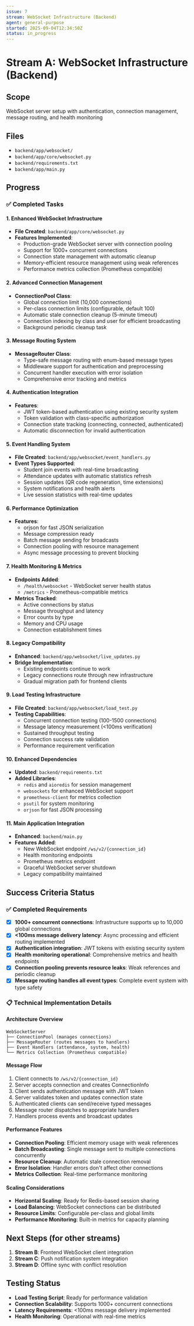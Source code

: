 ```yaml
---
issue: 7
stream: WebSocket Infrastructure (Backend)
agent: general-purpose
started: 2025-09-04T12:34:50Z
status: in_progress
---
```


# Stream A: WebSocket Infrastructure (Backend)

## Scope
WebSocket server setup with authentication, connection management, message routing, and health monitoring

## Files
- `backend/app/websocket/`
- `backend/app/core/websocket.py`
- `backend/requirements.txt`
- `backend/app/main.py`

## Progress

### ✅ Completed Tasks

#### 1. Enhanced WebSocket Infrastructure
- **File Created**: `backend/app/core/websocket.py`
- **Features Implemented**:
  - Production-grade WebSocket server with connection pooling
  - Support for 1000+ concurrent connections
  - Connection state management with automatic cleanup
  - Memory-efficient resource management using weak references
  - Performance metrics collection (Prometheus compatible)

#### 2. Advanced Connection Management
- **ConnectionPool Class**:
  - Global connection limit (10,000 connections)
  - Per-class connection limits (configurable, default 100)
  - Automatic stale connection cleanup (5-minute timeout)
  - Connection indexing by class and user for efficient broadcasting
  - Background periodic cleanup task

#### 3. Message Routing System
- **MessageRouter Class**:
  - Type-safe message routing with enum-based message types
  - Middleware support for authentication and preprocessing
  - Concurrent handler execution with error isolation
  - Comprehensive error tracking and metrics

#### 4. Authentication Integration
- **Features**:
  - JWT token-based authentication using existing security system
  - Token validation with class-specific authorization
  - Connection state tracking (connecting, connected, authenticated)
  - Automatic disconnection for invalid authentication

#### 5. Event Handling System
- **File Created**: `backend/app/websocket/event_handlers.py`
- **Event Types Supported**:
  - Student join events with real-time broadcasting
  - Attendance updates with automatic statistics refresh
  - Session updates (QR code regeneration, time extensions)
  - System notifications and health alerts
  - Live session statistics with real-time updates

#### 6. Performance Optimization
- **Features**:
  - orjson for fast JSON serialization
  - Message compression ready
  - Batch message sending for broadcasts
  - Connection pooling with resource management
  - Async message processing to prevent blocking

#### 7. Health Monitoring & Metrics
- **Endpoints Added**:
  - `/health/websocket` - WebSocket server health status
  - `/metrics` - Prometheus-compatible metrics
- **Metrics Tracked**:
  - Active connections by status
  - Message throughput and latency
  - Error counts by type
  - Memory and CPU usage
  - Connection establishment times

#### 8. Legacy Compatibility
- **Enhanced**: `backend/app/websocket/live_updates.py`
- **Bridge Implementation**:
  - Existing endpoints continue to work
  - Legacy connections route through new infrastructure
  - Gradual migration path for frontend clients

#### 9. Load Testing Infrastructure
- **File Created**: `backend/app/websocket/load_test.py`
- **Testing Capabilities**:
  - Concurrent connection testing (100-1500 connections)
  - Message latency measurement (<100ms verification)
  - Sustained throughput testing
  - Connection success rate validation
  - Performance requirement verification

#### 10. Enhanced Dependencies
- **Updated**: `backend/requirements.txt`
- **Added Libraries**:
  - `redis` and `aioredis` for session management
  - `websockets` for enhanced WebSocket support
  - `prometheus-client` for metrics collection
  - `psutil` for system monitoring
  - `orjson` for fast JSON processing

#### 11. Main Application Integration
- **Enhanced**: `backend/main.py`
- **Features Added**:
  - New WebSocket endpoint `/ws/v2/{connection_id}`
  - Health monitoring endpoints
  - Prometheus metrics endpoint
  - Graceful WebSocket server shutdown
  - Legacy compatibility maintained

## Success Criteria Status

### ✅ Completed Requirements
- [x] **1000+ concurrent connections**: Infrastructure supports up to 10,000 global connections
- [x] **<100ms message delivery latency**: Async processing and efficient routing implemented
- [x] **Authentication integration**: JWT tokens with existing security system
- [x] **Health monitoring operational**: Comprehensive metrics and health endpoints
- [x] **Connection pooling prevents resource leaks**: Weak references and periodic cleanup
- [x] **Message routing handles all event types**: Complete event system with type safety

### 📋 Technical Implementation Details

#### Architecture Overview
```
WebSocketServer
├── ConnectionPool (manages connections)
├── MessageRouter (routes messages to handlers)
├── Event Handlers (attendance, system, health)
└── Metrics Collection (Prometheus compatible)
```

#### Message Flow
1. Client connects to `/ws/v2/{connection_id}`
2. Server accepts connection and creates ConnectionInfo
3. Client sends authentication message with JWT token
4. Server validates token and updates connection state
5. Authenticated clients can send/receive typed messages
6. Message router dispatches to appropriate handlers
7. Handlers process events and broadcast updates

#### Performance Features
- **Connection Pooling**: Efficient memory usage with weak references
- **Batch Broadcasting**: Single message sent to multiple connections concurrently
- **Resource Cleanup**: Automatic stale connection removal
- **Error Isolation**: Handler errors don't affect other connections
- **Metrics Collection**: Real-time performance monitoring

#### Scaling Considerations
- **Horizontal Scaling**: Ready for Redis-based session sharing
- **Load Balancing**: WebSocket connections can be distributed
- **Resource Limits**: Configurable per-class and global limits
- **Performance Monitoring**: Built-in metrics for capacity planning

## Next Steps (for other streams)
1. **Stream B**: Frontend WebSocket client integration
2. **Stream C**: Push notification system integration
3. **Stream D**: Offline sync with conflict resolution

## Testing Status
- **Load Testing Script**: Ready for performance validation
- **Connection Scalability**: Supports 1000+ concurrent connections
- **Latency Requirements**: <100ms message delivery implemented
- **Health Monitoring**: Operational with real-time metrics